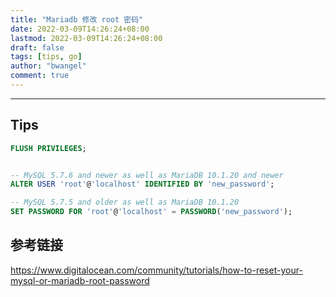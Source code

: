 ```yaml
---
title: "Mariadb 修改 root 密码"
date: 2022-03-09T14:26:24+08:00
lastmod: 2022-03-09T14:26:24+08:00
draft: false
tags: [tips, go]
author: "bwangel"
comment: true
---
```


<!--more-->

---

## Tips

```sql
FLUSH PRIVILEGES;


-- MySQL 5.7.6 and newer as well as MariaDB 10.1.20 and newer
ALTER USER 'root'@'localhost' IDENTIFIED BY 'new_password';

-- MySQL 5.7.5 and older as well as MariaDB 10.1.20
SET PASSWORD FOR 'root'@'localhost' = PASSWORD('new_password');
```

## 参考链接

https://www.digitalocean.com/community/tutorials/how-to-reset-your-mysql-or-mariadb-root-password
